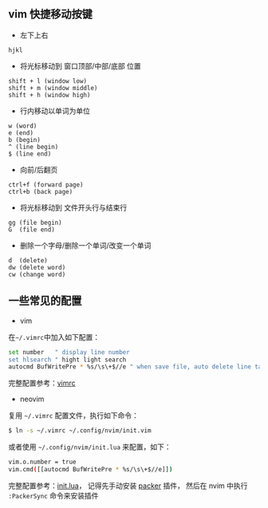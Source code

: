 ## vim 快捷移动按键

* 左下上右

```
hjkl
```

* 将光标移动到 窗口顶部/中部/底部 位置

```
shift + l (window low)
shift + m (window middle)
shift + h (window high)
```

* 行内移动以单词为单位

```
w (word)
e (end)
b (begin)
^ (line begin)
$ (line end)
```

* 向前/后翻页

```
ctrl+f (forward page)
ctrl+b (back page)
```

* 将光标移动到 文件开头行与结束行

```
gg (file begin)
G  (file end)
```

* 删除一个字母/删除一个单词/改变一个单词

```
d  (delete)
dw (delete word)
cw (change word)
```

## 一些常见的配置

* vim

在`~/.vimrc`中加入如下配置：

```bash
set number   " display line number
set hlsearch " hight light search
autocmd BufWritePre * %s/\s\+$//e " when save file, auto delete line tail space
```

完整配置参考：[vimrc](../resources/config/.vimrc)

* neovim

复用 `~/.vimrc` 配置文件，执行如下命令：

```bash
$ ln -s ~/.vimrc ~/.config/nvim/init.vim
```

或者使用 `~/.config/nvim/init.lua` 来配置，如下：

```bash
vim.o.number = true
vim.cmd([[autocmd BufWritePre * %s/\s\+$//e]])
```

完整配置参考：[init.lua](../resources/config/init.lua)，
记得先手动安装 [packer](http://neovimcraft.com/plugin/wbthomason/packer.nvim/index.html) 插件，
然后在 nvim 中执行 `:PackerSync` 命令来安装插件


